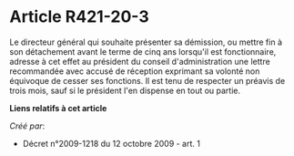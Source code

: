 # Article R421-20-3

Le directeur général qui souhaite présenter sa démission, ou mettre fin à son détachement avant le terme de cinq ans
lorsqu'il est fonctionnaire, adresse à cet effet au président du conseil d'administration une lettre recommandée avec accusé
de réception exprimant sa volonté non équivoque de cesser ses fonctions. Il est tenu de respecter un préavis de trois mois,
sauf si le président l'en dispense en tout ou partie.

**Liens relatifs à cet article**

_Créé par_:

  - Décret n°2009-1218 du 12 octobre 2009 - art. 1
